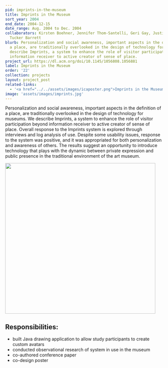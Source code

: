 ```yaml
---
pid: imprints-in-the-museum
title: Imprints in the Museum
sort_year: 2004
end_date: 2004-12-15
date_range: Aug. 2004 to Dec. 2004
collaborators: Kirsten Boehner, Jennifer Thom-Santelli, Geri Gay, Justin S. Hall,
  Tucker Barrett
blurb: Personalization and social awareness, important aspects in the definition of
  a place, are traditionally overlooked in the design of technology for museums. We
  describe Imprints, a system to enhance the role of visitor participation beyond
  information receiver to active creator of sense of place. 
project_url: https://dl.acm.org/doi/10.1145/1056808.1056881
label: Imprints in the Museum
order: '22'
collection: projects
layout: project_post
related-links:
  - '<a href="../../assets/images/icaposter.png">Imprints in the Museum: Social Navigation Technology for Participatory Expression</a> (poster)'
image: 'assets/images/imprints.jpg'
---
```

Personalization and social awareness, important aspects in the definition of
a place, are traditionally overlooked in the design of technology for museums. We
describe Imprints, a system to enhance the role of visitor participation beyond
information receiver to active creator of sense of place. Overall response to the
Imprints system is explored through interviews and log analysis of use. Despite
some usability issues, response to the system was positive, and it was appropriated
for both personalization and awareness of others. The results suggest an opportunity
to introduce technology that plays with the dynamic between private expression and
public presence in the traditional environment of the art museum.

<img src="../../assets/images/chimovie.gif" width="480px"/>

## Responsibilities:

* built Java drawing application to allow study participants to create custom avatars
* conducted observational research of system in use in the museum
* co-authored conference paper
* co-design poster


